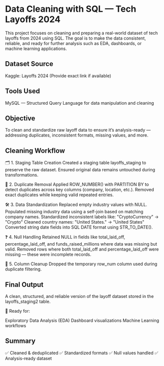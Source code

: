 # Data Cleaning with SQL — Tech Layoffs 2024
This project focuses on cleaning and preparing a real-world dataset of tech layoffs from 2024 using SQL. The goal is to make the data consistent, reliable, and ready for further analysis such as EDA, dashboards, or machine learning applications.

## Dataset Source
Kaggle: Layoffs 2024 (Provide exact link if available)

## Tools Used
MySQL — Structured Query Language for data manipulation and cleaning

## Objective
To clean and standardize raw layoff data to ensure it’s analysis-ready — addressing duplicates, inconsistent formats, missing values, and more.

## Cleaning Workflow
🗂️ 1. Staging Table Creation
Created a staging table layoffs_staging to preserve the raw dataset.
Ensured original data remains untouched during transformations.

🧮 2. Duplicate Removal
Applied ROW_NUMBER() with PARTITION BY to detect duplicates across key columns (company, location, etc.).
Removed exact duplicates while keeping valid repeated entries.

🛠️ 3. Data Standardization
Replaced empty industry values with NULL.
Populated missing industry data using a self-join based on matching company names.
Standardized inconsistent labels like:
"CryptoCurrency" → "Crypto"
Cleaned country names:
"United States." → "United States"
Converted string date fields into SQL DATE format using STR_TO_DATE().

❓ 4. Null Handling
Retained NULL in fields like total_laid_off, percentage_laid_off, and funds_raised_millions where data was missing but valid.
Removed rows where both total_laid_off and percentage_laid_off were missing — these were incomplete records.

🧹 5. Column Cleanup
Dropped the temporary row_num column used during duplicate filtering.

## Final Output
A clean, structured, and reliable version of the layoff dataset stored in the layoffs_staging2 table.

🧪 Ready for:

Exploratory Data Analysis (EDA)
Dashboard visualizations
Machine Learning workflows

## Summary
✅ Cleaned & deduplicated
✅ Standardized formats
✅ Null values handled
✅ Analysis-ready dataset

